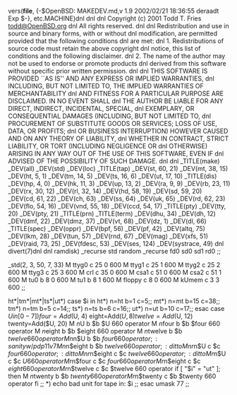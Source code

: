 vers(__file__,
	{-$OpenBSD: MAKEDEV.md,v 1.9 2002/02/21 18:36:55 deraadt Exp $-},
etc.MACHINE)dnl
dnl
dnl Copyright (c) 2001 Todd T. Fries <todd@OpenBSD.org>
dnl All rights reserved.
dnl
dnl Redistribution and use in source and binary forms, with or without
dnl modification, are permitted provided that the following conditions
dnl are met:
dnl 1. Redistributions of source code must retain the above copyright
dnl    notice, this list of conditions and the following disclaimer.
dnl 2. The name of the author may not be used to endorse or promote products
dnl    derived from this software without specific prior written permission.
dnl
dnl THIS SOFTWARE IS PROVIDED ``AS IS'' AND ANY EXPRESS OR IMPLIED WARRANTIES,
dnl INCLUDING, BUT NOT LIMITED TO, THE IMPLIED WARRANTIES OF MERCHANTABILITY
dnl AND FITNESS FOR A PARTICULAR PURPOSE ARE DISCLAIMED.  IN NO EVENT SHALL
dnl THE AUTHOR BE LIABLE FOR ANY DIRECT, INDIRECT, INCIDENTAL, SPECIAL,
dnl EXEMPLARY, OR CONSEQUENTIAL DAMAGES (INCLUDING, BUT NOT LIMITED TO,
dnl PROCUREMENT OF SUBSTITUTE GOODS OR SERVICES; LOSS OF USE, DATA, OR PROFITS;
dnl OR BUSINESS INTERRUPTION) HOWEVER CAUSED AND ON ANY THEORY OF LIABILITY,
dnl WHETHER IN CONTRACT, STRICT LIABILITY, OR TORT (INCLUDING NEGLIGENCE OR
dnl OTHERWISE) ARISING IN ANY WAY OUT OF THE USE OF THIS SOFTWARE, EVEN IF
dnl ADVISED OF THE POSSIBILITY OF SUCH DAMAGE.
dnl
dnl
_TITLE(make)
_DEV(all)
_DEV(std)
_DEV(loc)
_TITLE(tap)
_DEV(st, 60, 21)
_DEV(mt, 38, 15)
_DEV(ht, 5, 1)
_DEV(tm, 14, 5)
_DEV(ts, 16, 6)
_DEV(ut, 17, 10)
_TITLE(dis)
_DEV(hp, 4, 0)
_DEV(hk, 11, 3)
_DEV(up, 13, 2)
_DEV(ra, 9, 9)
_DEV(rb, 23, 11)
_DEV(rx, 30, 12)
_DEV(rl, 32, 14)
_DEV(hd, 58, 19)
_DEV(sd, 59, 20)
_DEV(cd, 61, 22)
_DEV(ch, 63)
_DEV(ss, 64)
_DEV(uk, 65)
_DEV(rd, 62, 23)
_DEV(flo, 54, 16)
_DEV(vnd, 55, 18)
_DEV(ccd, 54, 17)
_TITLE(pty)
_DEV(tty, 20)
_DEV(pty, 21)
_TITLE(prn)
_TITLE(term)
_DEV(dhu, 34)
_DEV(dh, 12)
_DEV(dmf, 22)
_DEV(dmz, 37)
_DEV(vt, 68)
_DEV(dz, 1)
_DEV(dl, 66)
_TITLE(spec)
_DEV(oppr)
_DEV(bpf, 56)
_DEV(pf, 42)
_DEV(altq, 75)
_DEV(lkm, 28)
_DEV(tun, 57)
_DEV(rnd, 67)
_DEV(mag)
_DEV(xfs, 51)
_DEV(raid, 73, 25)
_DEV(fdesc, 53)
_DEV(ses, 124)
_DEV(systrace, 49)
dnl
divert(7)dnl
dnl
ramdisk)
	_recurse std random
	_recurse fd0 sd0 sd1 rd0
	;;

_std(2, 3, 50, 7, 33)
	M ttyg0		c 25 0 600
	M ttyg1		c 25 1 600
	M ttyg2		c 25 2 600
	M ttyg3		c 25 3 600
	M crl		c 35 0 600
	M csa1		c 51 0 600
	M csa2		c 51 1 600
	M tu0		b 8 0 600
	M tu1		b 8 1 600
	M floppy	c 8 0 600
	M kUmem		c 3 3 600
	;;

ht*|tm*|mt*|ts*|ut*)
	case $i in
	ht*) n=ht b=1 c=5;;
	mt*) n=mt b=15 c=38;;
	tm*) n=tm b=5 c=14;;
	ts*) n=ts b=6 c=16;;
	ut*) n=ut b=10 c=17;;
	esac
	case $U in
	[0-7])
		four=Add($U, 4)
		eight=Add($U, 8)
		twelve=Add($U, 12)
		twenty=Add($U, 20)
		M $n$U		b $b $U	660 operator
		M $n$four	b $b $four	660 operator
		M $n$eight	b $b $eight	660 operator
		M $n$twelve	b $b $twelve	660 operator
		M n$n$U		b $b $four	660 operator;: sanity w/pdp11 v7
		M n$n$eight	b $b $twelve	660 operator;: ditto
		M nr$n$U	c $c $four	660 operator;: ditto
		M nr$n$eight	c $c $twelve	660 operator;: ditto
		M r$n$U		c $c $U		660 operator
		M r$n$four	c $c $four	660 operator
		M r$n$eight	c $c $eight	660 operator
		M r$n$twelve	c $c $twelve	660 operator
		if [ "$i" = "ut" ];
		then
			M $n$twenty	b $b $twenty 660 operator
			M r$n$twenty	c $b $twenty 660 operator
		fi
		;;
	*)
		echo bad unit for tape in: $i
		;;
	esac
	umask 77
	;;
